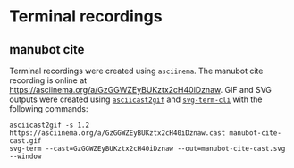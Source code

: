 # Terminal recordings

## manubot cite

Terminal recordings were created using `asciinema`.
The manubot cite recording is online at https://asciinema.org/a/GzGGWZEyBUKztx2cH40iDznaw.
GIF and SVG outputs were created using [`asciicast2gif`](https://github.com/asciinema/asciicast2gif) and [`svg-term-cli`](https://github.com/marionebl/svg-term-cli) with the following commands:

```
asciicast2gif -s 1.2 https://asciinema.org/a/GzGGWZEyBUKztx2cH40iDznaw.cast manubot-cite-cast.gif
svg-term --cast=GzGGWZEyBUKztx2cH40iDznaw --out=manubot-cite-cast.svg --window
```
